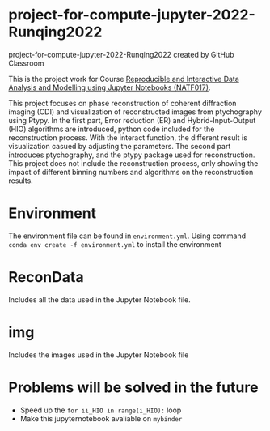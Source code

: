 # project-for-compute-jupyter-2022-Runqing2022
project-for-compute-jupyter-2022-Runqing2022 created by GitHub Classroom


This is the project work for Course <u> Reproducible and Interactive Data Analysis and Modelling using Jupyter Notebooks (NATF017)</u>. 

This project focuses on phase reconstruction of coherent diffraction imaging (CDI) and visualization of reconstructed images from ptychography using Ptypy. In the first part, Error reduction (ER) and Hybrid-Input-Output (HIO) algorithms are introduced, python code included for the reconstruction process. With the interact function, the different result is visualization casued by adjusting the parameters. The second part introduces ptychography, and the ptypy package used for reconstruction. This project does not include the reconstruction process, only showing the impact of different binning numbers and algorithms on the reconstruction results.


# Environment

The environment file can be found in `environment.yml`. Using command `conda env create -f environment.yml` to install the environment

# ReconData

Includes all the data used in the Jupyter Notebook file.

# img

Includes the images used in the Jupyter Notebook file


# Problems will be solved in the future
 - Speed up the `for ii_HIO in range(i_HIO):` loop
 - Make this jupyternotebook avaliable on `mybinder`
 

